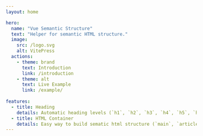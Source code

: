 ```yaml
---
layout: home

hero:
  name: "Vue Semantic Structure"
  text: "Helper for semantic HTML structure."
  image:
    src: /logo.svg
    alt: VitePress
  actions:
    - theme: brand
      text: Introduction
      link: /introduction
    - theme: alt
      text: Live Example
      link: /example/
      
features:
  - title: Heading
    details: Automatic heading levels (`h1`, `h2`, `h3`, `h4`, `h5`, `h6`)
  - title: HTML Container
    details: Easy way to build sematic html structure (`main`, `article`, `section`)
---
```


